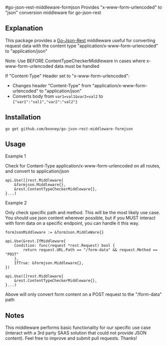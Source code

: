 #go-json-rest-middleware-formjson
Provides "x-www-form-urlencoded" to "json" conversion middleware for go-json-rest

## Explanation

This package provides a [Go-Json-Rest](https://ant0ine.github.io/go-json-rest/) middleware useful for converting request data with the content type "application/x-www-form-urlencoded" to "application/json"

Note: Use BEFORE ContentTypeCheckerMiddleware in cases where x-www-form-urlencoded data must be handled

If "Content-Type" Header set to "x-www-form-urlencoded":

* Changes header "Content-Type" from "application/x-www-form-urlencoded" to "application/json"
* Converts body from `var1=val1&var2=val2` to `{"var1":"val1","var2":"val2"}`

## Installation

    go get github.com/boonep/go-json-rest-middleware-formjson

## Usage

Example 1

Check for Content-Type application/x-www-form-urlencoded on all routes, and convert to application/json

	api.Use([]rest.Middleware{
		&formjson.Middleware{},
		&rest.ContentTypeCheckerMiddleware{},
	}...)

Example 2

Only check specific path and method.  This will be the most likely use case.  You should use json content wherever possible, but if you MUST interact with form data on a specific endpoint, you can handle it this way.


	formJsonMiddleware := &formJson.MiddleWare{}

	api.Use(&rest.IfMiddleware{
		Condition: func(request *rest.Request) bool {
			return request.URL.Path == "/form-data" && request.Method == "POST"
		},
		IfTrue: &formjson.Middleware{},
	})

	api.Use([]rest.Middleware{
		&rest.ContentTypeCheckerMiddleware{},
	}...)

Above will only convert form content on a POST request to the "/form-data" path

## Notes

This middleware performs basic functionality for our specific use case (interact with a 3rd party SAAS solution that could not provide JSON content).  Feel free to improve and submit pull requests.  Thanks!
